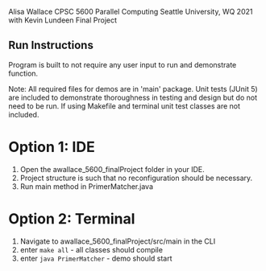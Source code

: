 Alisa Wallace
CPSC 5600 Parallel Computing 
Seattle University, WQ 2021 with Kevin Lundeen
Final Project

## Run Instructions 

Program is built to not require any user input to run and demonstrate function.

Note: All required files for demos are in 'main' package.  Unit tests (JUnit 5)
are included to demonstrate thoroughness in testing and design but do not need
to be run. If using Makefile and terminal unit test classes are not included.

# Option 1: IDE

1.  Open the awallace_5600_finalProject folder in your IDE.
2.  Project structure is such that no reconfiguration should be necessary.
3.  Run main method in PrimerMatcher.java

# Option 2: Terminal 

1.  Navigate to awallace_5600_finalProject/src/main in the CLI
2.  enter `make all` - all classes should compile
3.  enter `java PrimerMatcher` - demo should start